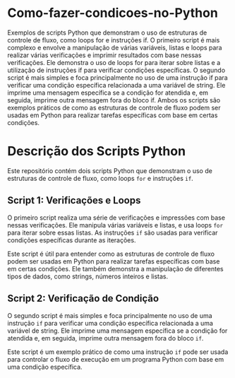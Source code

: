 # Como-fazer-condicoes-no-Python
 Exemplos de scripts Python que demonstram o uso de estruturas de controle de fluxo, como loops for e instruções if.  O primeiro script é mais complexo e envolve a manipulação de várias variáveis, listas e loops para realizar várias verificações e imprimir resultados com base nessas verificações. Ele demonstra o uso de loops for para iterar sobre listas e a utilização de instruções if para verificar condições específicas.  O segundo script é mais simples e foca principalmente no uso de uma instrução if para verificar uma condição específica relacionada a uma variável de string. Ele imprime uma mensagem específica se a condição for atendida e, em seguida, imprime outra mensagem fora do bloco if.  Ambos os scripts são exemplos práticos de como as estruturas de controle de fluxo podem ser usadas em Python para realizar tarefas específicas com base em certas condições.

# Descrição dos Scripts Python

Este repositório contém dois scripts Python que demonstram o uso de estruturas de controle de fluxo, como loops `for` e instruções `if`.

## Script 1: Verificações e Loops

O primeiro script realiza uma série de verificações e impressões com base nessas verificações. Ele manipula várias variáveis e listas, e usa loops `for` para iterar sobre essas listas. As instruções `if` são usadas para verificar condições específicas durante as iterações.

Este script é útil para entender como as estruturas de controle de fluxo podem ser usadas em Python para realizar tarefas específicas com base em certas condições. Ele também demonstra a manipulação de diferentes tipos de dados, como strings, números inteiros e listas.

## Script 2: Verificação de Condição

O segundo script é mais simples e foca principalmente no uso de uma instrução `if` para verificar uma condição específica relacionada a uma variável de string. Ele imprime uma mensagem específica se a condição for atendida e, em seguida, imprime outra mensagem fora do bloco `if`.

Este script é um exemplo prático de como uma instrução `if` pode ser usada para controlar o fluxo de execução em um programa Python com base em uma condição específica.